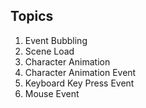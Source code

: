 ## Topics
1. Event Bubbling
2. Scene Load
3. Character Animation
4. Character Animation Event
5. Keyboard Key Press Event
6. Mouse Event
